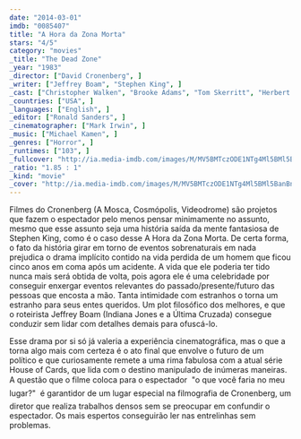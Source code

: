 ```yaml
---
date: "2014-03-01"
imdb: "0085407"
title: "A Hora da Zona Morta"
stars: "4/5"
category: "movies"
_title: "The Dead Zone"
_year: "1983"
_director: ["David Cronenberg", ]
_writer: ["Jeffrey Boam", "Stephen King", ]
_cast: ["Christopher Walken", "Brooke Adams", "Tom Skerritt", "Herbert Lom", "Anthony Zerbe", "Colleen Dewhurst", "Martin Sheen", "Nicholas Campbell", "Sean Sullivan", ]
_countries: ["USA", ]
_languages: ["English", ]
_editor: ["Ronald Sanders", ]
_cinematographer: ["Mark Irwin", ]
_music: ["Michael Kamen", ]
_genres: ["Horror", ]
_runtimes: ["103", ]
_fullcover: "http://ia.media-imdb.com/images/M/MV5BMTczODE1NTg4Ml5BMl5BanBnXkFtZTYwNTg3MDg4.jpg"
_ratio: "1.85 : 1"
_kind: "movie"
_cover: "http://ia.media-imdb.com/images/M/MV5BMTczODE1NTg4Ml5BMl5BanBnXkFtZTYwNTg3MDg4._V1._SX96_SY140_.jpg"
---
```

Filmes do Cronenberg (A Mosca, Cosmópolis, Videodrome) são projetos que fazem o espectador pelo menos pensar minimamente no assunto, mesmo que esse assunto seja uma história saída da mente fantasiosa de Stephen King, como é o caso desse A Hora da Zona Morta. De certa forma, o fato da história girar em torno de eventos sobrenaturais em nada prejudica o drama implícito contido na vida perdida de um homem que ficou cinco anos em coma após um acidente. A vida que ele poderia ter tido nunca mais será obtida de volta, pois agora ele é uma celebridade por conseguir enxergar eventos relevantes do passado/presente/futuro das pessoas que encosta a mão. Tanta intimidade com estranhos o torna um estranho para seus entes queridos. Um plot filosófico dos melhores, e que o roteirista Jeffrey Boam (Indiana Jones e a Última Cruzada) consegue conduzir sem lidar com detalhes demais para ofuscá-lo.

Esse drama por si só já valeria a experiência cinematográfica, mas o que a torna algo mais com certeza é o ato final que envolve o futuro de um político e que curiosamente remete a uma rima fabulosa com a atual série House of Cards, que lida com o destino manipulado de inúmeras maneiras. A questão que o filme coloca para o espectador  "o que você faria no meu lugar?"  é garantidor de um lugar especial na filmografia de Cronenberg, um diretor que realiza trabalhos densos sem se preocupar em confundir o espectador. Os mais espertos conseguirão ler nas entrelinhas sem problemas.

